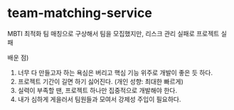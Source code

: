 # team-matching-service

MBTI 최적화 팀 매칭으로 구상해서 팀을 모집했지만, 
리스크 관리 실패로 프로젝트 실패

배운 점)
1. 너무 다 만들고자 하는 욕심은 버리고 핵심 기능 위주로 개발이 좋은 듯 하다.
2. 프로젝트 기간이 길면 하기 싫어진다. (개인 성향: 최대한 빠르게)
3. 실력이 부족할 땐, 프로젝트 하나만 집중적으로 개발해야 한다.
4. 내가 심하게 게을러서 팀원들과 모여서 강제성 주입이 필요하다.
   
